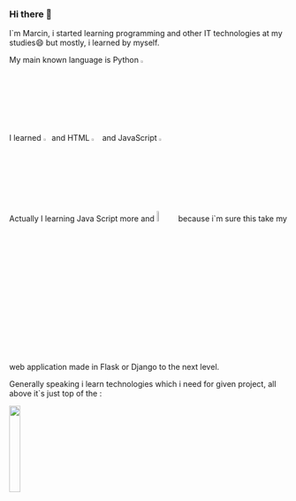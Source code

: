 ### Hi there 👋


<!-- **ycine/ycine** is a ✨ _special_ ✨ repository because its `README.md` (this file) appears on your GitHub profile. -->


 I`m Marcin, i started learning programming and other IT technologies at my studies😄 but mostly, i learned by myself.
 
 My main known language is Python <img src="https://cdn-icons-png.flaticon.com/512/5968/5968350.png" height=3% width=3% >

 I learned  <img src="https://cdn-icons-png.flaticon.com/512/732/732190.png" height=3% width=3%>and HTML <img src="https://cdn-icons-png.flaticon.com/512/174/174854.png" height=3% width=3%> and JavaScript  <img src="https://cdn-icons-png.flaticon.com/512/5968/5968292.png" height=3% width=3%> 
 
Actually I learning Java Script more and <img src="https://repository-images.githubusercontent.com/37153337/9d0a6780-394a-11eb-9fd1-6296a684b124" height=7% width=7%> because i`m sure this take my web application made in Flask or Django to the next level.

Generally speaking i learn technologies which i need for given project, all above it`s just top of the :

<img src="https://static.sciencelearn.org.nz/images/images/000/003/449/full/Tip_of_the_Iceberg_only_RIGHT_image_547x400_test.jpg?1674613575" height=20% width=20%>
 
